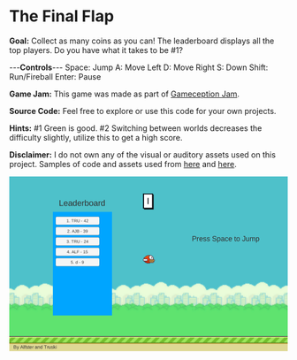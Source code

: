 # The Final Flap

**Goal:** Collect as many coins as you can! The leaderboard displays all the top players. Do you have what it takes to be #1?

---**Controls**---
Space: Jump
A: Move Left
D: Move Right
S: Down
Shift: Run/Fireball
Enter: Pause


**Game Jam:** This game was made as part of  [Gameception Jam](https://itch.io/jam/gameception).

**Source Code:** Feel free to explore or use this code for your own projects.

**Hints:**
#1 Green is good. 
#2 Switching between worlds decreases the difficulty slightly, utilize this to get a high score. 

**Disclaimer:**
I do not own any of the visual or auditory assets used on this project. 
Samples of code and assets used from [here](https://github.com/samuelcust/flappy-bird-assets) and  [here](https://github.com/linhdvu14/SMB-clone).

![GamePlayScreenShot](https://raw.githubusercontent.com/AdamBadagliacco/floppy-bird/main/Bird.PNG)


